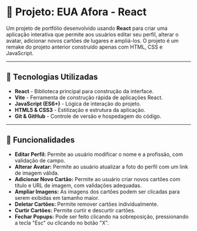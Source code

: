 # 📌 Projeto: EUA Afora - React

Um projeto de portfólio desenvolvido usando **React** para criar uma aplicação interativa que permite aos usuários editar seu perfil, alterar o avatar, adicionar novos cartões de lugares e ampliá-los. O projeto é um remake do projeto anterior construído apenas com HTML, CSS e JavaScript.

---

## 🚀 Tecnologias Utilizadas

- **React** - Biblioteca principal para construção da interface.
- **Vite** - Ferramenta de construção rápida de aplicações React.
- **JavaScript (ES6+)** - Lógica de interação do projeto.
- **HTML5 & CSS3** - Estilização e estrutura da aplicação.
- **Git & GitHub** - Controle de versão e hospedagem do código.


---

## 🔑 Funcionalidades

- **Editar Perfil:** Permite ao usuário modificar o nome e a profissão, com validação de campo.
- **Alterar Avatar:** Permite ao usuário atualizar a foto do perfil com um link de imagem válida.
- **Adicionar Novo Cartão:** Permite ao usuário criar novos cartões com título e URL de imagem, com validações adequadas.
- **Ampliar Imagens:** As imagens dos cartões podem ser clicadas para serem exibidas em tamanho maior.
- **Deletar Cartões:** Permite remover cartões individualmente.
- **Curtir Cartões:** Permite curtir e descurtir cartões.
- **Fechar Popups:** Pode ser feito clicando na sobreposição, pressionando a tecla "Esc" ou clicando no botão "X".
